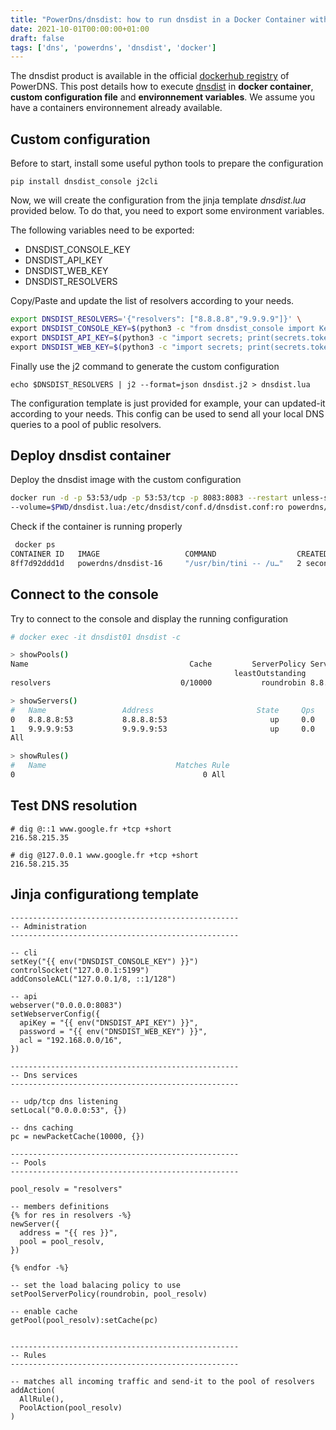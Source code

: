 ```yaml
---
title: "PowerDns/dnsdist: how to run dnsdist in a Docker Container with custom configuration file"
date: 2021-10-01T00:00:00+01:00
draft: false
tags: ['dns', 'powerdns', 'dnsdist', 'docker']
---
```


The dnsdist product is available in the official [dockerhub registry](https://hub.docker.com/u/powerdns) of PowerDNS.
This post details how to execute [dnsdist](https://dnsdist.org/) in **docker container**, **custom configuration file** and **environnement variables**. We assume you have a containers environnement already available.

## Custom configuration

Before to start, install some useful python tools to prepare the configuration

```
pip install dnsdist_console j2cli
```

Now, we will create the configuration from the jinja template *dnsdist.lua* provided below.
To do that, you need to export some environment variables.

The following variables need to be exported:
- DNSDIST_CONSOLE_KEY
- DNSDIST_API_KEY
- DNSDIST_WEB_KEY
- DNSDIST_RESOLVERS

Copy/Paste and update the list of resolvers according to your needs.

```bash
export DNSDIST_RESOLVERS='{"resolvers": ["8.8.8.8","9.9.9.9"]}' \
export DNSDIST_CONSOLE_KEY=$(python3 -c "from dnsdist_console import Key;print(Key().generate())") \
export DNSDIST_API_KEY=$(python3 -c "import secrets; print(secrets.token_urlsafe(16))") \
export DNSDIST_WEB_KEY=$(python3 -c "import secrets; print(secrets.token_urlsafe(16))")
```

Finally use the j2 command to generate the custom configuration

```
echo $DNSDIST_RESOLVERS | j2 --format=json dnsdist.j2 > dnsdist.lua
```

The configuration template is just provided for example, your can updated-it according to your needs.
This config can be used to send all your local DNS queries to a pool of public resolvers.

## Deploy dnsdist container

Deploy the dnsdist image with the custom configuration

```bash
docker run -d -p 53:53/udp -p 53:53/tcp -p 8083:8083 --restart unless-stopped --name=dnsdist01 \
--volume=$PWD/dnsdist.lua:/etc/dnsdist/conf.d/dnsdist.conf:ro powerdns/dnsdist-16
```

Check if the container is running properly

```bash
 docker ps
CONTAINER ID   IMAGE                   COMMAND                  CREATED         STATUS         PORTS                                                                      NAMES
8ff7d92ddd1d   powerdns/dnsdist-16     "/usr/bin/tini -- /u…"   2 seconds ago   Up 2 seconds   0.0.0.0:53->53/tcp, 0.0.0.0:8083->8083/tcp, 0.0.0.0:53->53/udp, 5199/tcp   dnsdist01
```

## Connect to the console

Try to connect to the console and display the running configuration

```bash
# docker exec -it dnsdist01 dnsdist -c

> showPools()
Name                                    Cache         ServerPolicy Servers
                                                  leastOutstanding 
resolvers                             0/10000           roundrobin 8.8.8.8:53 8.8.8.8:53, 9.9.9.9:53 9.9.9.9:53

> showServers()
#   Name                 Address                       State     Qps    Qlim Ord Wt    Queries   Drops Drate   Lat Outstanding Pools
0   8.8.8.8:53           8.8.8.8:53                       up     0.0       0   1  1          0       0   0.0   0.0           0 resolvers
1   9.9.9.9:53           9.9.9.9:53                       up     0.0       0   1  1          0       0   0.0   0.0           0 resolvers
All      

> showRules()
#   Name                             Matches Rule                                                     Action
0                                          0 All                                                      to pool resolvers
```

## Test DNS resolution

```
# dig @::1 www.google.fr +tcp +short
216.58.215.35

# dig @127.0.0.1 www.google.fr +tcp +short
216.58.215.35
```

## Jinja configurationg template

```
---------------------------------------------------
-- Administration
---------------------------------------------------

-- cli
setKey("{{ env("DNSDIST_CONSOLE_KEY") }}")
controlSocket("127.0.0.1:5199")
addConsoleACL("127.0.0.1/8, ::1/128")

-- api
webserver("0.0.0.0:8083")
setWebserverConfig({
  apiKey = "{{ env("DNSDIST_API_KEY") }}",
  password = "{{ env("DNSDIST_WEB_KEY") }}",
  acl = "192.168.0.0/16",
})

---------------------------------------------------
-- Dns services
---------------------------------------------------

-- udp/tcp dns listening
setLocal("0.0.0.0:53", {})

-- dns caching
pc = newPacketCache(10000, {})

---------------------------------------------------
-- Pools
---------------------------------------------------

pool_resolv = "resolvers"

-- members definitions
{% for res in resolvers -%}
newServer({
  address = "{{ res }}",
  pool = pool_resolv,
})

{% endfor -%}

-- set the load balacing policy to use
setPoolServerPolicy(roundrobin, pool_resolv)

-- enable cache
getPool(pool_resolv):setCache(pc)


---------------------------------------------------
-- Rules
---------------------------------------------------

-- matches all incoming traffic and send-it to the pool of resolvers
addAction(
  AllRule(),
  PoolAction(pool_resolv)
)
```